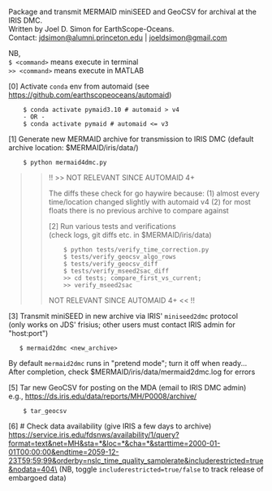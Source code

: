 Package and transmit MERMAID miniSEED and GeoCSV for archival at the IRIS DMC.\
Written by Joel D. Simon for EarthScope-Oceans.\
Contact: jdsimon@alumni.princeton.edu | joeldsimon@gmail.com


NB,\
`$ <command>` means execute in terminal\
`>> <command>` means execute in MATLAB

[0] Activate `conda` env from automaid
(see https://github.com/earthscopeoceans/automaid)
```
    $ conda activate pymaid3.10 # automaid > v4
    - OR -
    $ conda activate pymaid # automaid <= v3
```

[1] Generate new MERMAID archive for transmission to IRIS DMC
(default archive location: $MERMAID/iris/data/)
```
    $ python mermaid4dmc.py
```

>> !! >>  NOT RELEVANT SINCE AUTOMAID 4+
>>
>> The diffs these check for go haywire because:
>> (1) almost every time/location changed slightly with automaid v4
>> (2) for most floats there is no previous archive to compare against
>>
>> [2] Run various tests and verifications\
>> (check logs, git diffs etc. in $MERMAID/iris/data)
>> ```
>>     $ python tests/verify_time_correction.py
>>     $ tests/verify_geocsv_algo_rows
>>     $ tests/verify_geocsv_diff
>>     $ tests/verify_mseed2sac_diff
>>     >> cd tests; compare_first_vs_current;
>>     >> verify_mseed2sac
>> ```
>>
>> NOT RELEVANT SINCE AUTOMAID 4+ << !!

[3] Transmit miniSEED in new archive via IRIS' `miniseed2dmc` protocol\
(only works on JDS' frisius; other users must contact IRIS admin for "host:port")
```
   $ mermaid2dmc <new_archive>
 ```

By default `mermaid2dmc` runs in "pretend mode"; turn it off when ready...\
After completion, check $MERMAID/iris/data/mermaid2dmc.log for errors

[5] Tar new GeoCSV for posting on the MDA (email to IRIS DMC admin)\
    e.g., https://ds.iris.edu/data/reports/MH/P0008/archive/
```
    $ tar_geocsv
```

[6] # Check data availability (give IRIS a few days to archive)\
https://service.iris.edu/fdsnws/availability/1/query?format=text&net=MH&sta=*&loc=*&cha=*&starttime=2000-01-01T00:00:00&endtime=2059-12-23T59:59:99&orderby=nslc_time_quality_samplerate&includerestricted=true&nodata=404\
(NB, toggle `includerestricted=true/false` to track release of embargoed data)
